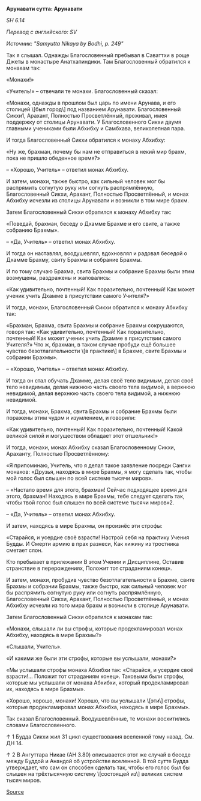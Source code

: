 **Арунавати сутта: Арунавати**

_SН 6\.14_

_Перевод с английского: SV_

_Источник: "Samyutta Nikaya by Bodhi, p\. 249"_

Так я слышал\. Однажды Благословенный пребывал в Саваттхи в роще Джеты в монастыре Анатхапиндики\. Там Благословенный обратился к монахам так: 

«Монахи\!»

«Учитель\!» – отвечали те монахи\. Благословенный сказал: 

«Монахи, однажды в прошлом был царь по имени Арунава, и его столицей \\[был город\\] под названием Арунавати\. Благословенный Сикхи1, Арахант, Полностью Просветлённый, проживал, имея поддержку от столицы Арунавати\. У Благословенного Сикхи двумя главными учениками были Абхибху и Самбхава, великолепная пара\. 

И тогда Благословенный Сикхи обратился к монаху Абхибху: 

«Ну же, брахман, почему бы нам не отправиться в некий мир брахм, пока не пришло обеденное время?» 

– «Хорошо, Учитель» – ответил монах Абхибху\. 

И затем, монахи, также быстро, как сильный человек мог бы распрямить согнутую руку или согнуть распрямлённую, Благословенный Сикхи, Арахант, Полностью Просветлённый, и монах Абхибху исчезли из столицы Арунавати и возникли в том мире брахм\. 

Затем Благословенный Сикхи обратился к монаху Абхибху так: 

«Поведай, брахман, беседу о Дхамме Брахме и его свите, а также собранию Брахмы»\. 

– «Да, Учитель» – ответил монах Абхибху\. 

И тогда он наставлял, воодушевлял, вдохновлял и радовал беседой о Дхамме Брахму, свиту Брахмы и собрание Брахмы\. 

И по тому случаю Брахма, свита Брахмы и собрание Брахмы были этим возмущены, раздражены и жаловались: 

«Как удивительно, почтенный\! Как поразительно, почтенный\! Как может ученик учить Дхамме в присутствии самого Учителя?» 

И тогда, монахи, Благословенный Сикхи обратился к монаху Абхибху так: 

«Брахман, Брахма, свита Брахмы и собрание Брахмы сокрушаются, говоря так: «Как удивительно, почтенный\! Как поразительно, почтенный\! Как может ученик учить Дхамме в присутствии самого Учителя?» Что ж, брахман, в таком случае пробуди ещё большее чувство безотлагательности \\[в практике\\] в Брахме, свите Брахмы и собрании Брахмы»\. 

– «Хорошо, Учитель» – ответил монах Абхибху\. 

И тогда он стал обучать Дхамме, делая своё тело видимым, делая своё тело невидимым, делая нижнюю часть своего тела видимой, а верхнюю невидимой, делая верхнюю часть своего тела видимой, а нижнюю невидимой\. 

И тогда, монахи, Брахма, свита Брахмы и собрание Брахмы были поражены этим чудом и изумлением, и говорили: 

«Как удивительно, почтенный\! Как поразительно, почтенный\! Какой великой силой и могуществом обладает этот отшельник\!» 

И тогда, монахи, монах Абхибху сказал Благословенному Сикхи, Араханту, Полностью Просветлённому: 

«Я припоминаю, Учитель, что я делал такое заявление посреди Сангхи монахов: «Друзья, находясь в мире Брахмы, я могу сделать так, чтобы мой голос был слышен по всей системе тысячи миров»\. 

– «Настало время для этого, брахман\! Сейчас подходящее время для этого, брахман\! Находясь в мире Брахмы, тебе следует сделать так, чтобы твой голос был слышен по всей системе тысячи миров»2\. 

– «Да, Учитель» – ответил монах Абхибху\. 

И затем, находясь в мире Брахмы, он произнёс эти строфы: 

«Старайся, и усердие своё взрасти\! 
Настрой себя на практику Учения Будды\. 
И Смерти армию в прах разнеси, 
Как хижину из тростника сметает слон\. 

Кто пребывает в прилежании 
В этом Учении и Дисциплине, 
Оставив странствие в перерождениях, 
Положит тот страданиям конец»\. 

И затем, монахи, пробудив чувство безотлагательности в Брахме, свите Брахмы и собрании Брахмы, также быстро, как сильный человек мог бы распрямить согнутую руку или согнуть распрямлённую, Благословенный Сикхи, Арахант, Полностью Просветлённый, и монах Абхибху исчезли из того мира брахм и возникли в столице Арунавати\. 

Затем Благословенный Сикхи обратился к монахам так: 

«Монахи, слышали ли вы строфы, которые продекламировал монах Абхибху, находясь в мире Брахмы?» 

«Слышали, Учитель»\. 

«И какими же были эти строфы, которые вы услышали, монахи?» 

«Мы услышали строфы монаха Абхибхи так: «Старайся, и усердие своё взрасти\!\.\.\. Положит тот страданиям конец»\. Таковыми были строфы, которые мы услышали от монаха Абхибхи, который продекламировал их, находясь в мире Брахмы»\. 

«Хорошо, хорошо, монахи\! Хорошо, что вы услышали \\[эти\\] строфы, которые продекламировал монах Абхибха, находясь в мире Брахмы»\. 

Так сказал Благословенный\. Воодушевлённые, те монахи восхитились словами Благословенного\. 

↑ 1 Будда Сикхи жил 31 цикл существования вселенной тому назад\. См\. ДН 14\. 

↑ 2 В Ангуттара Никае \(АН 3\.80\) описывается этот же случай в беседе между Буддой и Анандой об устройстве вселенной\. В той сутте Будда утверждает, что сам он способен сделать так, чтобы его голос был бы слышен на трёхтысячную систему \\[состоящей из\\] великих систем тысяч миров\.

[Source](https://www\.theravada\.ru/Teaching/Canon/Suttanta/Texts/sn6_14\-arunavati\-sutta\-sv\.htm)